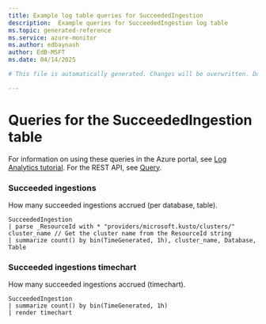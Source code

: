```yaml
---
title: Example log table queries for SucceededIngestion
description:  Example queries for SucceededIngestion log table
ms.topic: generated-reference
ms.service: azure-monitor
ms.author: edbaynash
author: EdB-MSFT
ms.date: 04/14/2025

# This file is automatically generated. Changes will be overwritten. Do not change this file directly. 

---
```


# Queries for the SucceededIngestion table

For information on using these queries in the Azure portal, see [Log Analytics tutorial](/azure/azure-monitor/logs/log-analytics-tutorial). For the REST API, see [Query](/rest/api/loganalytics/query).


### Succeeded ingestions  


How many succeeded ingestions accrued (per database, table).  

```query
SucceededIngestion
| parse _ResourceId with * "providers/microsoft.kusto/clusters/" cluster_name // Get the cluster name from the ResourceId string
| summarize count() by bin(TimeGenerated, 1h), cluster_name, Database, Table
```



### Succeeded ingestions timechart  


How many succeeded ingestions accrued (timechart).  

```query
SucceededIngestion 
| summarize count() by bin(TimeGenerated, 1h) 
| render timechart 
```

